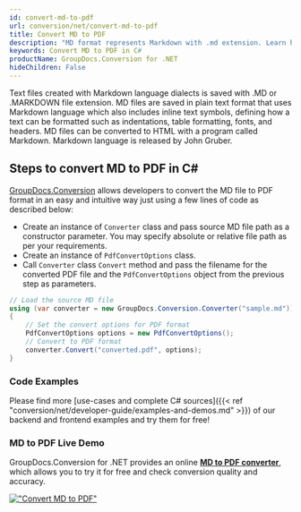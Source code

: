 ```yaml
---
id: convert-md-to-pdf
url: conversion/net/convert-md-to-pdf
title: Convert MD to PDF
description: "MD format represents Markdown with .md extension. Learn how to convert MD to PDF file programmatically in C# language using GroupDocs.Conversion for .NET library."
keywords: Convert MD to PDF in C#
productName: GroupDocs.Conversion for .NET
hideChildren: False
---
```


Text files created with Markdown language dialects is saved with .MD or .MARKDOWN file extension. MD files are saved in plain text format that uses Markdown language which also includes inline text symbols, defining how a text can be formatted such as indentations, table formatting, fonts, and headers.  MD files can be converted to HTML with a program called Markdown. Markdown language is released by John Gruber.

## Steps to convert MD to PDF in C#

[GroupDocs.Conversion](https://products.groupdocs.com/conversion/net) allows developers to convert the MD file to PDF format in an easy and intuitive way just using a few lines of code as described below:

* Create an instance of `Converter` class and pass source MD file path as a constructor parameter. You may specify absolute or relative file path as per your requirements. 
* Create an instance of `PdfConvertOptions` class.
* Call `Converter` class `Convert` method and pass the filename for the converted PDF file and the `PdfConvertOptions` object from the previous step as parameters.

```csharp
// Load the source MD file
using (var converter = new GroupDocs.Conversion.Converter("sample.md"))
{
    // Set the convert options for PDF format
    PdfConvertOptions options = new PdfConvertOptions();
    // Convert to PDF format
    converter.Convert("converted.pdf", options);
}
```

### Code Examples

Please find more [use-cases and complete C# sources]({{< ref "conversion/net/developer-guide/examples-and-demos.md" >}}) of our backend and frontend examples and try them for free!

### MD to PDF Live Demo

GroupDocs.Conversion for .NET provides an online [**MD to PDF converter**](https://products.groupdocs.app/conversion/md-to-pdf), which allows you to try it for free and check conversion quality and accuracy.

[!["Convert MD to PDF"](conversion/net/images/convert-md-to-pdf.png)](https://products.groupdocs.app/conversion/md-to-pdf)